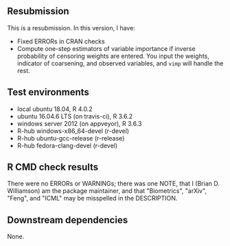 ## Resubmission
This is a resubmission. In this version, I have:

* Fixed ERRORs in CRAN checks
* Compute one-step estimators of variable importance if inverse probability of censoring weights are entered. You input the weights, indicator of coarsening, and observed variables, and `vimp` will handle the rest.

## Test environments
* local ubuntu 18.04, R 4.0.2
* ubuntu 16.04.6 LTS (on travis-ci), R 3.6.2
* windows server 2012 (on appveyor), R 3.6.3
* R-hub windows-x86_64-devel (r-devel)
* R-hub ubuntu-gcc-release (r-release)
* R-hub fedora-clang-devel (r-devel)

## R CMD check results
There were no ERRORs or WARNINGs; there was one NOTE, that I (Brian D. Williamson) am the package maintainer, and that "Biometrics", "arXiv", "Feng", and "ICML" may be misspelled in the DESCRIPTION.

## Downstream dependencies
None.
